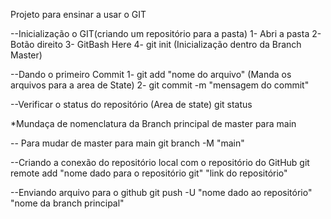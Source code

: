 Projeto para ensinar a usar o GIT

--Inicialização o GIT(criando um repositório para a pasta)
1- Abri a pasta
2- Botão direito
3- GitBash Here
4- git init (Inicialização dentro da Branch Master)

--Dando o primeiro Commit 
1- git add "nome do arquivo" (Manda os arquivos para a area de State)
2- git commit -m "mensagem do commit"

--Verificar o status do repositório (Area de state)
git status

*Mundaça de nomenclatura da Branch principal de master para main

-- Para mudar de master para main
git branch -M "main"

--Criando a conexão do repositório local com o repositório do GitHub
git remote add "nome dado para o repositório git" "link do repositório"

--Enviando arquivo para o github
git push -U "nome dado ao repositório" "nome da branch principal"

